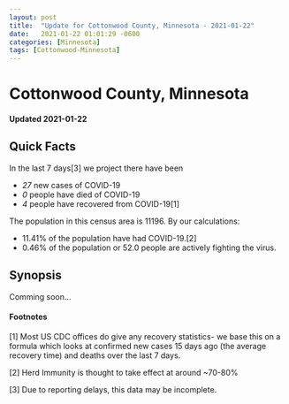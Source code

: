 ```yaml
---
layout: post
title:  "Update for Cottonwood County, Minnesota - 2021-01-22"
date:   2021-01-22 01:01:29 -0600
categories: [Minnesota]
tags: [Cottonwood-Minnesota]
---
```


# Cottonwood County, Minnesota
#### Updated 2021-01-22

## Quick Facts

In the last 7 days[3] we project there have been
- *27* new cases of COVID-19
- *0* people have died of COVID-19
- *4* people have recovered from COVID-19[1]

The population in this census area is 11196. By our calculations:
- 11.41% of the population have had COVID-19.[2]
- 0.46% of the population or 52.0 people are actively fighting the virus.

## Synopsis

Comming soon...


#### Footnotes

[1] Most US CDC offices do give any recovery statistics- we base this on a formula which looks at confirmed new cases
15 days ago (the average recovery time) and deaths over the last 7 days.

[2] Herd Immunity is thought to take effect at around ~70-80%

[3] Due to reporting delays, this data may be incomplete.
 
    